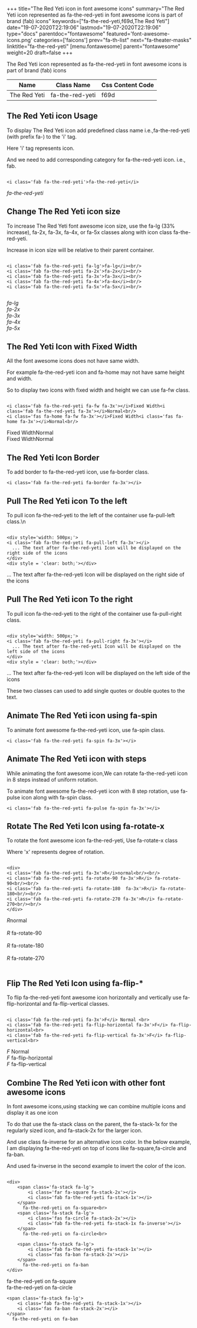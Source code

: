 +++
title="The Red Yeti icon in font awesome icons"
summary="The Red Yeti icon represented as fa-the-red-yeti in font awesome icons is part of brand (fab) icons"
keywords=["fa-the-red-yeti,f69d,The Red Yeti"]
date="19-07-2020T22:19:06"
lastmod="19-07-2020T22:19:06"
type="docs"
parentdoc="fontawesome"
featured='font-awesome-icons.png'
categories=['faicons']
prev="fa-th-list"
next="fa-theater-masks"
linktitle="fa-the-red-yeti"
[menu.fontawesome]
parent="fontawesome"
weight=20
draft=false
+++


The Red Yeti icon represented as fa-the-red-yeti in font awesome icons is part of brand (fab) icons

<div class='table-responsive'><table class='table'><thead><tr><th>Name</th><th>Class Name</th><th>Css Content Code</th></tr></thead><tbody><tr><td>The Red Yeti</td><td>fa-the-red-yeti</td><td>f69d</td></tr></tbody></table></div>



## The Red Yeti icon Usage

To display The Red Yeti icon add predefined class name i.e.,fa-the-red-yeti (with prefix fa-) to the 'i' tag.

Here 'i' tag represents icon.

And we need to add corresponding category for fa-the-red-yeti icon. i.e., fab.


```

<i class='fab fa-the-red-yeti'>fa-the-red-yeti</i>
```

<i class='fab fa-the-red-yeti'>fa-the-red-yeti</i>




## Change The Red Yeti icon size
To increase The Red Yeti font awesome icon size, use the fa-lg (33% increase), fa-2x, fa-3x, fa-4x, or fa-5x classes along with icon class fa-the-red-yeti.

Increase in icon size will be relative to their parent container. 

```

<i class='fab fa-the-red-yeti fa-lg'>fa-lg</i><br/>
<i class='fab fa-the-red-yeti fa-2x'>fa-2x</i><br/>
<i class='fab fa-the-red-yeti fa-3x'>fa-3x</i><br/>
<i class='fab fa-the-red-yeti fa-4x'>fa-4x</i><br/>
<i class='fab fa-the-red-yeti fa-5x'>fa-5x</i><br/>
            
```

<i class='fab fa-the-red-yeti fa-lg'>fa-lg</i><br/>
<i class='fab fa-the-red-yeti fa-2x'>fa-2x</i><br/>
<i class='fab fa-the-red-yeti fa-3x'>fa-3x</i><br/>
<i class='fab fa-the-red-yeti fa-4x'>fa-4x</i><br/>
<i class='fab fa-the-red-yeti fa-5x'>fa-5x</i><br/>
            



## The Red Yeti Icon with Fixed Width 

All the font awesome icons does not have same width.

For example fa-the-red-yeti icon and fa-home may not have same height and width.

So to display two icons with fixed width and height we can use fa-fw class.


```

<i class='fab fa-the-red-yeti fa-fw fa-3x'></i>Fixed Width<i class='fab fa-the-red-yeti fa-3x'></i>Normal<br/>
<i class='fas fa-home fa-fw fa-3x'></i>Fixed Width<i class='fas fa-home fa-3x'></i>Normal<br/>
```

<i class='fab fa-the-red-yeti fa-fw fa-3x'></i>Fixed Width<i class='fab fa-the-red-yeti fa-3x'></i>Normal<br/>
<i class='fas fa-home fa-fw fa-3x'></i>Fixed Width<i class='fas fa-home fa-3x'></i>Normal<br/>



## The Red Yeti Icon Border 

To add border to fa-the-red-yeti icon, use fa-border class.


```
<i class='fab fa-the-red-yeti fa-border fa-3x'></i>

```
<i class='fab fa-the-red-yeti fa-border fa-3x'></i>





## Pull The Red Yeti icon To the left

To pull icon fa-the-red-yeti to the left of the container use fa-pull-left class.\n

```

<div style='width: 500px;'>
<i class='fab fa-the-red-yeti fa-pull-left fa-3x'></i>
  ... The text after fa-the-red-yeti Icon will be displayed on the right side of the icons
</div>
<div style = 'clear: both;'></div>
```

<div style='width: 500px;'>
<i class='fab fa-the-red-yeti fa-pull-left fa-3x'></i>
  ... The text after fa-the-red-yeti Icon will be displayed on the right side of the icons
</div>
<div style = 'clear: both;'></div>




## Pull The Red Yeti icon To the right
To pull icon fa-the-red-yeti to the right of the container use fa-pull-right class.

```

<div style='width: 500px;'>
<i class='fab fa-the-red-yeti fa-pull-right fa-3x'></i>
  ... The text after fa-the-red-yeti Icon will be displayed on the left side of the icons
</div>
<div style = 'clear: both;'></div>
```

<div style='width: 500px;'>
<i class='fab fa-the-red-yeti fa-pull-right fa-3x'></i>
  ... The text after fa-the-red-yeti Icon will be displayed on the left side of the icons
</div>
<div style = 'clear: both;'></div>

These two classes can used to add single quotes or double quotes to the text.


## Animate The Red Yeti icon using fa-spin
To animate font awesome fa-the-red-yeti icon, use fa-spin class.

```
<i class='fab fa-the-red-yeti fa-spin fa-3x'></i>
```
<i class='fab fa-the-red-yeti fa-spin fa-3x'></i>




## Animate The Red Yeti icon with steps
While animating the font awesome icon,We can rotate fa-the-red-yeti icon in 8 steps instead of uniform rotation.

To animate font awesome fa-the-red-yeti icon with 8 step rotation, use fa-pulse icon along with fa-spin class.


```
<i class='fab fa-the-red-yeti fa-pulse fa-spin fa-3x'></i>

```
<i class='fab fa-the-red-yeti fa-pulse fa-spin fa-3x'></i>





## Rotate The Red Yeti Icon using fa-rotate-x
To rotate the font awesome icon fa-the-red-yeti, Use fa-rotate-x class

Where 'x' represents degree of rotation.


```

<div>
<i class='fab fa-the-red-yeti fa-3x'>R</i>normal<br/><br/>
<i class='fab fa-the-red-yeti fa-rotate-90 fa-3x'>R</i> fa-rotate-90<br/><br/> 
<i class='fab fa-the-red-yeti fa-rotate-180  fa-3x'>R</i> fa-rotate-180<br/><br/> 
<i class='fab fa-the-red-yeti fa-rotate-270 fa-3x'>R</i> fa-rotate-270<br/><br/>
</div>
```

<div>
<i class='fab fa-the-red-yeti fa-3x'>R</i>normal<br/><br/>
<i class='fab fa-the-red-yeti fa-rotate-90 fa-3x'>R</i> fa-rotate-90<br/><br/> 
<i class='fab fa-the-red-yeti fa-rotate-180  fa-3x'>R</i> fa-rotate-180<br/><br/> 
<i class='fab fa-the-red-yeti fa-rotate-270 fa-3x'>R</i> fa-rotate-270<br/><br/>
</div>




## Flip The Red Yeti Icon using fa-flip-*
To flip fa-the-red-yeti font awesome icon horizontally and vertically use fa-flip-horizontal and fa-flip-vertical classes. 

```

<i class='fab fa-the-red-yeti fa-3x'>F</i> Normal <br>
<i class='fab fa-the-red-yeti fa-flip-horizontal fa-3x'>F</i> fa-flip-horizontal<br>
<i class='fab fa-the-red-yeti fa-flip-vertical fa-3x'>F</i> fa-flip-vertical<br>
```

<i class='fab fa-the-red-yeti fa-3x'>F</i> Normal <br>
<i class='fab fa-the-red-yeti fa-flip-horizontal fa-3x'>F</i> fa-flip-horizontal<br>
<i class='fab fa-the-red-yeti fa-flip-vertical fa-3x'>F</i> fa-flip-vertical<br>




## Combine The Red Yeti icon with other font awesome icons
In font awesome icons,using stacking we can combine multiple icons and display it as one icon 

To do that use the fa-stack class on the parent, the fa-stack-1x for the regularly sized icon, and fa-stack-2x for the larger icon.

And use class fa-inverse for an alternative icon color. 
In the below example, I am displaying fa-the-red-yeti on top of icons like fa-square,fa-circle and fa-ban.

And used fa-inverse in the second example to invert the color of the icon.

```

<div>
    <span class='fa-stack fa-lg'>
        <i class='far fa-square fa-stack-2x'></i>
        <i class='fab fa-the-red-yeti fa-stack-1x'></i>
    </span>
      fa-the-red-yeti on fa-square<br>
    <span class='fa-stack fa-lg'>
        <i class='fas fa-circle fa-stack-2x'></i>
        <i class='fab fa-the-red-yeti fa-stack-1x fa-inverse'></i>
    </span>
      fa-the-red-yeti on fa-circle<br>

    <span class='fa-stack fa-lg'>
        <i class='fab fa-the-red-yeti fa-stack-1x'></i>
        <i class='fas fa-ban fa-stack-2x'></i>
    </span>
      fa-the-red-yeti on fa-ban
</div>
```

<div>
    <span class='fa-stack fa-lg'>
        <i class='far fa-square fa-stack-2x'></i>
        <i class='fab fa-the-red-yeti fa-stack-1x'></i>
    </span>
      fa-the-red-yeti on fa-square<br>
    <span class='fa-stack fa-lg'>
        <i class='fas fa-circle fa-stack-2x'></i>
        <i class='fab fa-the-red-yeti fa-stack-1x fa-inverse'></i>
    </span>
      fa-the-red-yeti on fa-circle<br>

    <span class='fa-stack fa-lg'>
        <i class='fab fa-the-red-yeti fa-stack-1x'></i>
        <i class='fas fa-ban fa-stack-2x'></i>
    </span>
      fa-the-red-yeti on fa-ban
</div>






